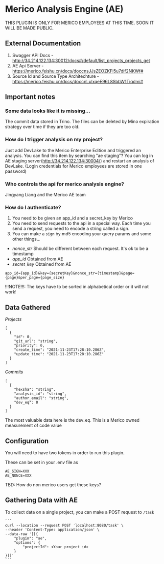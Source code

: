 # Merico Analysis Engine (AE)

THIS PLUGIN IS ONLY FOR MERICO EMPLOYEES AT THIS TIME. SOON IT WILL BE MADE PUBLIC.

## External Documentation

1. Swagger API Docs - http://34.214.122.134:30012/docs#/default/list_projects_projects_get
2. AE Api Server - https://merico.feishu.cn/docs/doccnsJJsZEOZKFI5u7dif2NKWf#
3. Source Id and Source Type Architechture - https://merico.feishu.cn/docs/doccnLuIxqeE96L8SbbW1Tiqdmi#

## Important notes

### Some data looks like it is missing...

The commit data stored in Trino. The files can be deleted by Mino expiration strategy over time if they are too old.

### How do I trigger analysis on my project?

Just add DevLake to the Merico Enterprise Edition and triggered an analysis. You can find this item by searching "ae staging"? You can log in AE staging server(http://34.214.122.134:30004/) and restart an analysis of DevLake. (Login credentials for Merico employees are stored in one password)

### Who controls the api for merico analysis engine?

Jingyang Liang and the Merico AE team

### How do I authenticate?

1. You need to be given an app_id and a secret_key by Merico
2. You need to send requests to the api in a special way. Each time you send a request, you need to encode a string called a sign.
3. You can make a `sign` by md5 encoding your query params and some other things...


- *nonce_str* Should be different between each request. It's ok to be a timestamp
- *app_id* Obtained from AE
- *secret_key* Obtained from AE

```
app_id={app_id}&key={secretKey}&nonce_str={timestamp}&page={page}&per_page={page_size}
```

!!!NOTE!!!: The keys have to be sorted in alphabetical order or it will not work!

## Data Gathered

*Projects*

```
[
  {
    "id": 0,
    "git_url": "string",
    "priority": 0,
    "create_time": "2021-11-23T17:28:10.286Z",
    "update_time": "2021-11-23T17:28:10.286Z"
  }
]
```

*Commits*

```
[
  {
    "hexsha": "string",
    "analysis_id": "string",
    "author_email": "string",
    "dev_eq": 0
  }
]
```

The most valuable data here is the dev_eq. This is a Merico owned measurement of code value

## Configuration

You will need to have two tokens in order to run this plugin.

These can be set in your .env file as

```
AE_SIGN=XXX
AE_NONCE=XXX
```

TBD: How do non merico users get these keys?

## Gathering Data with AE

To collect data on a single project, you can make a POST request to `/task`

    ```
    curl --location --request POST 'localhost:8080/task' \
    --header 'Content-Type: application/json' \
    --data-raw '[[{
        "plugin": "ae",
        "options": {
            "projectId": <Your project id>
        }
    }]]'
    ```

